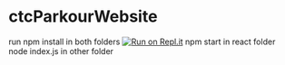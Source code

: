 # ctcParkourWebsite

run npm install in both folders
[![Run on Repl.it](https://repl.it/badge/github/rasha-rahman123/ctcParkourWebsite)](https://repl.it/github/rasha-rahman123/ctcParkourWebsite)
npm start in react folder
node index.js in other folder
